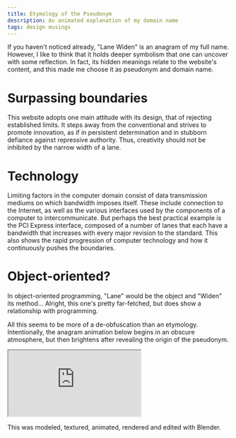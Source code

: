 ```yaml
---
title: Etymology of the Pseudonym
description: An animated explanation of my domain name
tags: design musings
---
```


If you haven't noticed already, "Lane Widen" is an anagram of my full name. However, I like to think that it holds deeper symbolism that one can uncover with some reflection. In fact, its hidden meanings relate to the website's content, and this made me choose it as pseudonym and domain name.

# Surpassing boundaries

This website adopts one main attitude with its design, that of rejecting established limits. It steps away from the conventional and strives to promote innovation, as if in persistent determination and in stubborn defiance against repressive authority. Thus, creativity should not be inhibited by the narrow width of a lane.

# Technology

Limiting factors in the computer domain consist of data transmission mediums on which bandwidth imposes itself. These include connection to the Internet, as well as the various interfaces used by the components of a computer to intercommunicate. But perhaps the best practical example is the PCI Express interface, composed of a number of lanes that each have a bandwidth that increases with every major revision to the standard. This also shows the rapid progression of computer technology and how it continuously pushes the boundaries.

# Object-oriented?

In object-oriented programming, "Lane" would be the object and "Widen" its method... Alright, this one's pretty far-fetched, but does show a relationship with programming.

All this seems to be more of a de-obfuscation than an etymology. Intentionally, the anagram animation below begins in an obscure atmosphere, but then brightens after revealing the origin of the pseudonym.

<div class="video-wrapper">
<iframe src="https://www.youtube.com/embed/I2OkTini914" allowfullscreen></iframe>
</div>

This was modeled, textured, animated, rendered and edited with Blender.